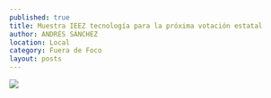 ```yaml
---
published: true
title: Muestra IEEZ tecnología para la próxima votación estatal
author: ANDRÉS SÁNCHEZ
location: Local
category: Fuera de Foco
layout: posts
---
```


![](http://i.imgur.com/EP758RJm.jpg)
